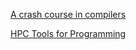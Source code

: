 [A crash course in compilers](https://increment.com/programming-languages/crash-course-in-compilers/)

[HPC Tools for Programming](https://web.corral.tacc.utexas.edu/CompEdu/pdf/stc/hpc_programming.pdf)
